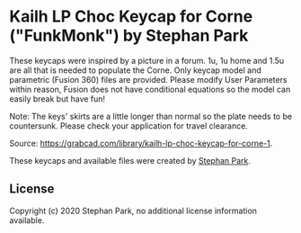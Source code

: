 # Kailh LP Choc Keycap for Corne ("FunkMonk") by Stephan Park

These keycaps were inspired by a picture in a forum. 1u, 1u home and 1.5u are
all that is needed to populate the Corne. Only keycap model and parametric
(Fusion 360) files are provided. Please modify User Parameters within reason,
Fusion does not have conditional equations so the model can easily break but
have fun!

Note: The keys' skirts are a little longer than normal so the plate needs to be
countersunk. Please check your application for travel clearance.

Source: <https://grabcad.com/library/kailh-lp-choc-keycap-for-corne-1>.

These keycaps and available files were created by [Stephan Park](https://grabcad.com/stephan.park-1).

## License

Copyright (c) 2020 Stephan Park, no additional license information available.
